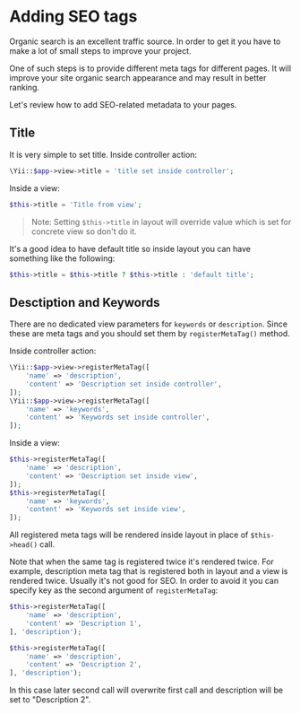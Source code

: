 Adding SEO tags
===============

Organic search is an excellent traffic source. In order to get it you have to make a lot of small steps to improve
your project.

One of such steps is to provide different meta tags for different pages. It will improve your site organic search
appearance and may result in better ranking.

Let's review how to add SEO-related metadata to your pages.

## Title

It is very simple to set title. Inside controller action:

```php
\Yii::$app->view->title = 'title set inside controller';
```

Inside a view:

```php
$this->title = 'Title from view';
```

> Note: Setting `$this->title` in layout will override value which is set for concrete view so don't do it.

It's a good idea to have default title so inside layout you can have something like the following:

```php
$this->title = $this->title ? $this->title : 'default title';
```
 
 
## Desctiption and Keywords

There are no dedicated view parameters for `keywords` or  `description`. Since these are meta tags and you should
set them by `registerMetaTag()` method.


Inside controller action:

```php
\Yii::$app->view->registerMetaTag([
    'name' => 'description',
    'content' => 'Description set inside controller',
]);
\Yii::$app->view->registerMetaTag([
    'name' => 'keywords',
    'content' => 'Keywords set inside controller',
]);
```

Inside a view:

```php
$this->registerMetaTag([
    'name' => 'description',
    'content' => 'Description set inside view',
]);
$this->registerMetaTag([
    'name' => 'keywords',
    'content' => 'Keywords set inside view',
]);
```

All registered meta tags will be rendered inside layout in place of `$this->head()` call.

Note that when the same tag is registered twice it's rendered twice. For example, description meta tag that is registered
both in layout and a view is rendered twice. Usually it's not good for SEO. In order to avoid it you can specify key
as the second argument of `registerMetaTag`:

```php
$this->registerMetaTag([
    'name' => 'description',
    'content' => 'Description 1',
], 'description');

$this->registerMetaTag([
    'name' => 'description',
    'content' => 'Description 2',
], 'description');
```

In this case later second call will overwrite first call and description will be set to "Description 2".
